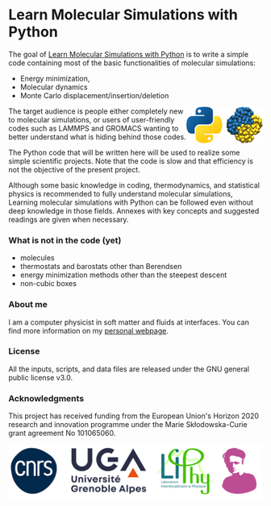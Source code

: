 # Learn Molecular Simulations with Python

The goal of [Learn Molecular Simulations with Python](https://mdcourse.github.io/) is to write a simple code containing most of the basic functionalities of molecular simulations:
- Energy minimization,
- Molecular dynamics
- Monte Carlo displacement/insertion/deletion

<img src="docs/source/_static/logo/logo-py.png" width="30%" align="right"/></a>

The target audience is people either completely new to molecular simulations, or users of user-friendly
codes such as LAMMPS and GROMACS wanting to better understand what is hiding behind those codes.

The Python code that will be written here will be used to realize some simple scientific projects. Note that the code is slow and that efficiency is not the objective of the present project.

Although some basic knowledge in coding, thermodynamics, and statistical physics is recommended to fully understand molecular simulations, Learning molecular simulations with Python can be followed even without deep knowledge in those fields. Annexes with key concepts and suggested readings are given when necessary.

### What is not in the code (yet)

- molecules
- thermostats and barostats other than Berendsen
- energy minimization methods other than the steepest descent
- non-cubic boxes

### About me

I am a computer physicist in soft matter and fluids at interfaces. You can 
find more information on my [personal webpage](https://simongravelle.github.io/).

### License

All the inputs, scripts, and data files are released under the 
GNU general public license v3.0.

### Acknowledgments

This project has received funding from the European
Union's Horizon 2020 research and innovation programme
under the Marie Skłodowska-Curie grant agreement No 101065060.

![Acknowledgments-logos](https://raw.githubusercontent.com/simongravelle/credits/1c44b5ae76a33c5bbbd33a54243365c6abdc24b2/cnrs-uga-liphy-msca.png)
